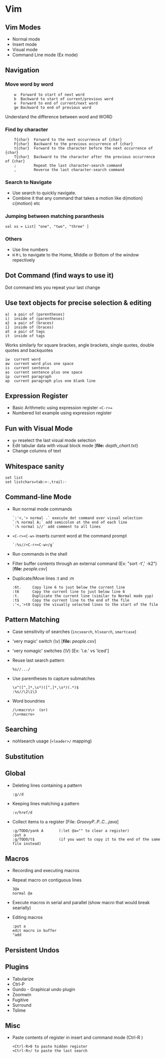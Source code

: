 # Vim

## Vim Modes

  * Normal mode
  * Insert mode
  * Visual mode
  * Command Line mode (Ex mode)

## Navigation

### Move word by word

        w  Forward to start of next word
        b  Backward to start of current/previous word
        e  Forward to end of current/next word
        ge Backward to end of previous word

Understand the difference between word and WORD

### Find by character

        f{char}  Forward to the next occurrence of {char}
        F{char}  Backward to the previous occurrence of {char}
        t{char}  Forward to the character before the next occurrence of {char}
        T{char}  Backward to the character after the previous occurrence of {char}
        ;        Repeat the last character-search command
        ,        Reverse the last character-search command

### Search to Navigate

  * Use search to quickly navigate.
  * Combine it that any command that takes a motion like 
        d{motion}
        c{motion} etc

### Jumping between matching paranthesis

    val xs = List[ "one", "two", "three" ]

### Others

  * Use line numbers
  * `H` `M` `L` to navigate to the Home, Middle or Bottom of the window repectively

## Dot Command (find ways to use it)

Dot command lets you repeat your last change

## Use text objects for precise selection & editing

    a)  a pair of (parentheses)
    i)  inside of (parentheses)
    a}  a pair of (braces)
    i}  inside of (braces)
    at  a pair of tags
    it  inside of tags

Works similarly for square brackes, angle brackets, single quotes, double quotes and backquotes

    iw  current word
    aw  current word plus one space
    is  current sentence
    as  current sentence plus one space
    ip  current paragraph
    ap  current paragraph plus one blank line

## Expression Register

  * Basic Arithmetic using expression register `<C-r>=`
  * Numbered list example using expression register

## Fun with Visual Mode

  * `gv` reselect the last visual mode selection
  * Edit tabular data with visual block mode [**file:** _depth_chart.txt_)
  * Change columns of text

## Whitespace sanity

    set list
    set listchars=tab:>-,trail:·

## Command-line Mode

  * Run normal mode commands

        `:'<,'> normal .` execute dot command over visual selection
        `:% normal A;` add semicolon at the end of each line
        `:% normal i//` add comment to all lines

  * `<C-r><C-w>` inserts current word at the command prompt

        `:%s//<C-r><C-w>/g`

  * Run commands in the shell
  * Filter buffer contents through an external command (Ex: "sort -t',' -k2") [**file:** _people.csv_]
  * Duplicate/Move lines :t and :m

        :6t.     Copy line 6 to just below the current line
        :t6      Copy the current line to just below line 6
        :t.      Duplicate the current line (similar to Normal mode yyp) 
        :t$      Copy the current line to the end of the file
        :'<,'>t0 Copy the visually selected lines to the start of the file

## Pattern Matching

  * Case sensitivity of searches (`incsearch`, `hlsearch`, `smartcase`)
  * 'very magic' switch  (\v)    [**file:** _people.csv_]
  * 'very nomagic' switches (\V) [Ex: 'i.e.' vs 'iced']
  * Reuse last search pattern

        %s//.../

  * Use parentheses to capture submatches

        \v^([^,]*,\s*)([^,]*,\s*)(.*)$
        :%s//\2\1\3

  * Word boundries

        /\<macro\>  (or)
        /\v<macro>

## Searching

  * nohlsearch usage  (`<leader>/` mapping)

## Substitution

## Global

  * Deleting lines containing a pattern

        :g//d

  * Keeping lines matching a pattern

        :v/href/d

  * Collect items to a register [File: _GroovyP..P..C...java_]

        :g/TODO/yank A       (:let @a="" to clear a register)
        :put a
        :g/TODO/t$           (if you want to copy it to the end of the same file instead)

## Macros

  * Recording and executing macros
  * Repeat macro on contiguous lines

        3@a
        normal @a

  * Execute macros in serial and parallel  (show macro that would break searially)
  * Editing macros

        :put a
        edit macro in buffer
        "add

## Persistent Undos

## Plugins

  * Tabularize
  * Ctrl-P
  * Gundo - Graphical undo plugin
  * Zoomwin
  * Fugitive
  * Surround
  * Tslime

## Misc

  * Paste contents of register in insert and command mode  (Ctrl-R <reg>)

        <Ctrl-R>0 to paste hidden register
        <Ctrl-R>/ to paste the last search

